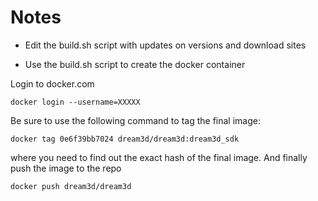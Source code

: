 # Notes  #


+ Edit the build.sh script with updates on versions and download sites

+ Use the build.sh script to create the docker container

Login to docker.com

	docker login --username=XXXXX

Be sure to use the following command to tag the final image:

	docker tag 0e6f39bb7024 dream3d/dream3d:dream3d_sdk

where you need to find out the exact hash of the final image. And finally push the image to the repo

	docker push dream3d/dream3d


